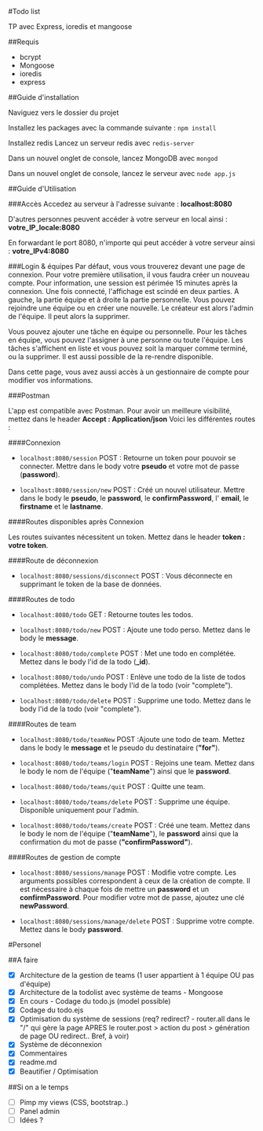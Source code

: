#Todo list

TP avec Express, ioredis et mangoose

##Requis

 - bcrypt
 - Mongoose
 - ioredis
 - express

##Guide d'installation

Naviguez vers le dossier du projet

Installez les packages avec la commande suivante :
`npm install`

Installez redis
Lancez un serveur redis avec
`redis-server`

Dans un nouvel onglet de console, lancez MongoDB avec
`mongod`

Dans un nouvel onglet de console, lancez le serveur avec
`node app.js`

##Guide d'Utilisation

###Accès
Accedez au serveur à l'adresse suivante :
**localhost:8080**

D'autres personnes peuvent accéder à votre serveur en local ainsi :
**votre_IP_locale:8080**

En forwardant le port 8080, n'importe qui peut accéder à votre serveur ainsi :
**votre_IPv4:8080**

###Login & équipes
Par défaut, vous vous trouverez devant une page de connexion. Pour votre première utilisation, il vous faudra créer un nouveau compte. Pour information, une session est périmée 15 minutes après la connexion.
Une fois connecté, l'affichage est scindé en deux parties. A gauche, la partie équipe et à droite la partie personnelle.
Vous pouvez rejoindre une équipe ou en créer une nouvelle. Le créateur est alors l'admin de l'équipe. Il peut alors la supprimer.

Vous pouvez ajouter une tâche en équipe ou personnelle. Pour les tâches en équipe, vous pouvez l'assigner à une personne ou toute l'équipe. Les tâches s'affichent en liste et vous pouvez soit la marquer comme terminé, ou la supprimer.
Il est aussi possible de la re-rendre disponible.

Dans cette page, vous avez aussi accès à un gestionnaire de compte pour modifier vos informations.

###Postman

L'app est compatible avec Postman.
Pour avoir un meilleure visibilité, mettez dans le header **Accept : Application/json**
Voici les différentes routes :

####Connexion

- `localhost:8080/session` POST : Retourne un token pour pouvoir se connecter. Mettre dans le body votre **pseudo** et votre mot de passe (**password**).

- `localhost:8080/session/new` POST : Créé un nouvel utilisateur. Mettre dans le body le **pseudo**, le **password**, le **confirmPassword**, l' **email**, le **firstname** et le **lastname**.

####Routes disponibles après Connexion

Les routes suivantes nécessitent un token. Mettez dans le header **token : votre token**.

####Route de déconnexion

- `localhost:8080/sessions/disconnect` POST : Vous déconnecte en supprimant le token de la base de données.

####Routes de todo

- `localhost:8080/todo` GET : Retourne toutes les todos.

- `localhost:8080/todo/new` POST : Ajoute une todo perso. Mettez dans le body le **message**.

- `localhost:8080/todo/complete` POST : Met une todo en complétée. Mettez dans le body l'id de la todo (**_id**).

- `localhost:8080/todo/undo` POST : Enlève une todo de la liste de todos complétées. Mettez dans le body l'id de la todo (voir "complete").

- `localhost:8080/todo/delete` POST : Supprime une todo. Mettez dans le body l'id de la todo (voir "complete").

####Routes de team

- `localhost:8080/todo/teamNew` POST :Ajoute une todo de team. Mettez dans le body le **message** et le pseudo du destinataire (**"for"**).

- `localhost:8080/todo/teams/login` POST : Rejoins une team. Mettez dans le body le nom de l'équipe ("**teamName**") ainsi que le **password**.

- `localhost:8080/todo/teams/quit` POST : Quitte une team.

- `localhost:8080/todo/teams/delete` POST : Supprime une équipe. Disponible uniquement pour l'admin.

- `localhost:8080/todo/teams/create` POST : Créé une team. Mettez dans le body le nom de l'équipe ("**teamName**"), le **password** ainsi que la confirmation du mot de passe (**"confirmPassword"**).

####Routes de gestion de compte

- `localhost:8080/sessions/manage` POST : Modifie votre compte. Les arguments possibles correspondent à ceux de la création de compte. Il est nécessaire à chaque fois de mettre un **password** et un **confirmPassword**. Pour modifier votre mot de passe, ajoutez une clé **newPassword**.

- `localhost:8080/sessions/manage/delete` POST : Supprime votre compte. Mettez dans le body **password**.

#Personel

##A faire

- [x] Architecture de la gestion de teams (1 user appartient à 1 équipe OU pas d'équipe)
- [x] Architecture de la todolist avec système de teams - Mongoose
- [x] En cours - Codage du todo.js (model possible)
- [x] Codage du todo.ejs
- [x] Optimisation du système de sessions (req? redirect? - router.all dans le "/" qui gère la page APRES le router.post > action du post > génération de page OU redirect.. Bref, à voir)
- [x] Système de déconnexion
- [x] Commentaires
- [x] readme.md
- [x] Beautifier / Optimisation

##Si on a le temps

- [ ] Pimp my views (CSS, bootstrap..)
- [ ] Panel admin
- [ ] Idées ?
